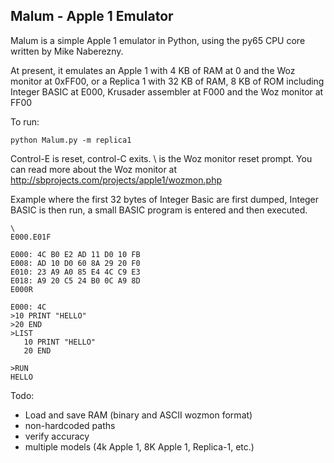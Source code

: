 Malum - Apple 1 Emulator
------------------------

Malum is a simple Apple 1 emulator in Python, using the py65 CPU core
written by Mike Naberezny.

At present, it emulates an Apple 1 with 4 KB of RAM at 0 and the Woz monitor at 0xFF00, or a Replica 1 with 32 KB of RAM, 8 KB of ROM including Integer BASIC at E000, Krusader assembler at F000 and the Woz monitor at FF00

To run:

    python Malum.py -m replica1

Control-E is reset, control-C exits.  \ is the Woz monitor reset prompt.  You can read more about the Woz monitor at http://sbprojects.com/projects/apple1/wozmon.php

Example where the first 32 bytes of Integer Basic are first dumped, Integer BASIC is then run, a small BASIC program is entered and then executed.

    \
    E000.E01F
    
    E000: 4C B0 E2 AD 11 D0 10 FB
    E008: AD 10 D0 60 8A 29 20 F0
    E010: 23 A9 A0 85 E4 4C C9 E3
    E018: A9 20 C5 24 B0 0C A9 8D
    E000R
    
    E000: 4C
    >10 PRINT "HELLO"
    >20 END
    >LIST
       10 PRINT "HELLO"
       20 END 

    >RUN
    HELLO

Todo:

* Load and save RAM (binary and ASCII wozmon format)
* non-hardcoded paths
* verify accuracy
* multiple models (4k Apple 1, 8K Apple 1, Replica-1, etc.)
